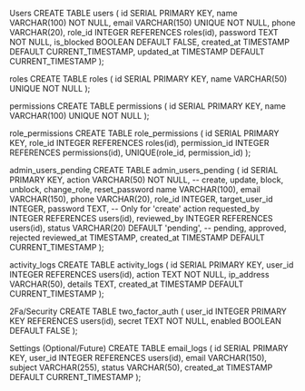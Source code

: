 Users
CREATE TABLE users (
  id SERIAL PRIMARY KEY,
  name VARCHAR(100) NOT NULL,
  email VARCHAR(150) UNIQUE NOT NULL,
  phone VARCHAR(20),
  role_id INTEGER REFERENCES roles(id),
  password TEXT NOT NULL,
  is_blocked BOOLEAN DEFAULT FALSE,
  created_at TIMESTAMP DEFAULT CURRENT_TIMESTAMP,
  updated_at TIMESTAMP DEFAULT CURRENT_TIMESTAMP
);

roles
CREATE TABLE roles (
  id SERIAL PRIMARY KEY,
  name VARCHAR(50) UNIQUE NOT NULL
);

permissions
CREATE TABLE permissions (
  id SERIAL PRIMARY KEY,
  name VARCHAR(100) UNIQUE NOT NULL
);

role_permissions
CREATE TABLE role_permissions (
  id SERIAL PRIMARY KEY,
  role_id INTEGER REFERENCES roles(id),
  permission_id INTEGER REFERENCES permissions(id),
  UNIQUE(role_id, permission_id)
);

admin_users_pending
CREATE TABLE admin_users_pending (
  id SERIAL PRIMARY KEY,
  action VARCHAR(50) NOT NULL, -- create, update, block, unblock, change_role, reset_password
  name VARCHAR(100),
  email VARCHAR(150),
  phone VARCHAR(20),
  role_id INTEGER,
  target_user_id INTEGER,
  password TEXT, -- Only for 'create' action
  requested_by INTEGER REFERENCES users(id),
  reviewed_by INTEGER REFERENCES users(id),
  status VARCHAR(20) DEFAULT 'pending', -- pending, approved, rejected
  reviewed_at TIMESTAMP,
  created_at TIMESTAMP DEFAULT CURRENT_TIMESTAMP
);

activity_logs
CREATE TABLE activity_logs (
  id SERIAL PRIMARY KEY,
  user_id INTEGER REFERENCES users(id),
  action TEXT NOT NULL,
  ip_address VARCHAR(50),
  details TEXT,
  created_at TIMESTAMP DEFAULT CURRENT_TIMESTAMP
);

2Fa/Security
CREATE TABLE two_factor_auth (
  user_id INTEGER PRIMARY KEY REFERENCES users(id),
  secret TEXT NOT NULL,
  enabled BOOLEAN DEFAULT FALSE
);

Settings (Optional/Future)
CREATE TABLE email_logs (
  id SERIAL PRIMARY KEY,
  user_id INTEGER REFERENCES users(id),
  email VARCHAR(150),
  subject VARCHAR(255),
  status VARCHAR(50),
  created_at TIMESTAMP DEFAULT CURRENT_TIMESTAMP
);

